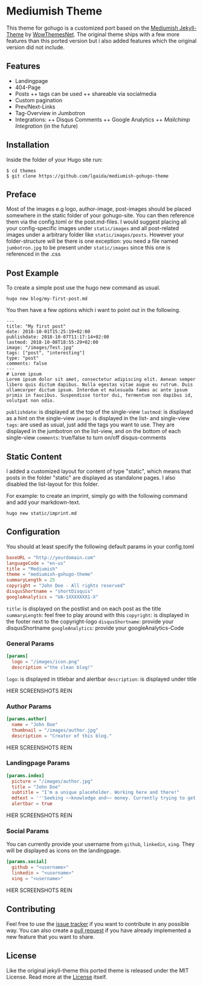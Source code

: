 # Mediumish Theme

This theme for gohugo is a customized port based on the [Mediumish Jekyll-Theme](//github.com/wowthemesnet/mediumish-theme-jekyll) by [WowThemesNet](//github.com/wowthemesnet). The original theme ships with a few more features than this ported version but i also added features which the original version did not include.

## Features
+ Landingpage
+ 404-Page
+ Posts
++ tags can be used
++ shareable via socialmedia
+ Custom pagination
+ Prev/Next-Links
+ Tag-Overview in Jumbotron
+ Integrations:
++ Disqus Comments
++ Google Analytics
++ *Mailchimp Integration* (in the future)

## Installation
Inside the folder of your Hugo site run:

    $ cd themes
    $ git clone https://github.com/lgaida/mediumish-gohugo-theme

## Preface
Most of the images e.g logo, author-image, post-images should be placed somewhere in the static folder of your gohugo-site. You can then reference them via the config.toml or the post.md-files. I would suggest placing all your config-specific images under `static/images` and all post-related images under a arbitrary folder like `static/images/posts`.
However your folder-structure will be there is one exception: you need a file named `jumbotron.jpg` to be present under `static/images` since this one is referenced in the .css

## Post Example
To create a simple post use the hugo new command as usual.
```
hugo new blog/my-first-post.md
```

You then have a few options which i want to point out in the following.
```
---
title: "My first post"
date: 2018-10-01T15:25:19+02:00
publishdate: 2018-10-07T11:17:14+02:00
lastmod: 2018-10-08T18:55:29+02:00
image: "/images/Test.jpg"
tags: ["post", "interesting"]
type: "post"
comments: false
---
# Lorem ipsum
Lorem ipsum dolor sit amet, consectetur adipiscing elit. Aenean semper libero quis dictum dapibus. Nulla egestas vitae augue eu rutrum. Duis ullamcorper dictum ipsum. Interdum et malesuada fames ac ante ipsum primis in faucibus. Suspendisse tortor dui, fermentum non dapibus id, volutpat non odio.
```

`publishdate`: is displayed at the top of the single-view
`lastmod`: is displayed as a hint on the single-view
`image`: is displayed in the list- and single-view
`tags`: are used as usual, just add the tags you want to use. They are displayed in the jumbotron on the list-view, and on the bottom of each single-view
`comments`: true/false to turn on/off disqus-comments


## Static Content
I added a customized layout for content of type "static", which means that posts in the folder "static" are displayed as standalone pages. I also disabled the list-layout for this folder.

For example: to create an imprint, simply go with the following command and add your markdown-text.
```
hugo new static/imprint.md
```

## Configuration
You should at least specify the following default params in your config.toml
```toml
baseURL = "http://yourdomain.com"
languageCode = "en-us"
title = "Mediumish"
theme = "mediumish-gohugo-theme"
summaryLength = 25
copyright = "John Doe - All rights reserved"
disqusShortname = "shortDisquis"
googleAnalytics = "UA-1XXXXXXX1-X"
```
`title`: is displayed on the postlist and on each post as the title
`summaryLength`: feel free to play around with this
`copyright`: is displayed in the footer next to the copyright-logo
`disqusShortname`: provide your disqusShortname
`googleAnalytics`: provide your googleAnalytics-Code

### General Params
```toml
[params]
  logo = "/images/icon.png"
  description ="the clean blog!"
```
`logo`: is displayed in titlebar and alertbar
`description`: is displayed under title

HIER SCREENSHOTS REIN

### Author Params
```toml
[params.author]
  name = "John Doe"
  thumbnail = "/images/author.jpg"
  description = "Creator of this blog."
```
HIER SCREENSHOTS REIN

### Landingpage Params
```toml
[params.index]
  picture = "/images/author.jpg"
  title = "John Doe"
  subtitle = "I'm a unique placeholder. Working here and there!"
  mdtext = '''Seeking ~~knowledge and~~ money. Currently trying to get this blog running, still don't know what the blog will be about!'''
  alertbar = true
```
HIER SCREENSHOTS REIN

### Social Params
You can currently provide your username from `github`, `linkedin`, `xing`. They will be displayed as icons on the landingpage.
```toml
[params.social]
  github = "<username>"
  linkedin = "<username>"
  xing = "<username>"
```
HIER SCREENSHOTS REIN

## Contributing

Feel free to use the [issue tracker](//github.com/lgaida/mediumish-gohugo-theme/issues) if you want to contribute in any possible way.
You can also create a [pull request](//github.com/lgaida/mediumish-gohugo-theme/pulls) if you have already implemented a new feature that you want to share.

## License

Like the original jekyll-theme this ported theme is released under the MIT License. Read more at the [License](//github.com/lgaida/mediumish-gohugo-theme/blob/master/LICENSE) itself.
